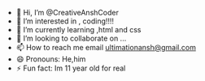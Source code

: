 - 👋 Hi, I’m @CreativeAnshCoder
- 👀 I’m interested in , coding!!!!
- 🌱 I’m currently learning ,html and css
- 💞️ I’m looking to collaborate on ...
- 📫 How to reach me email ultimationansh@gmail.com
- 😄 Pronouns: He,him
- ⚡ Fun fact: Im 11 year old for real

<!---
CreativeAnshCoder/CreativeAnshCoder is a ✨ special ✨ repository because its `README.md` (this file) appears on your GitHub profile.
You can click the Preview link to take a look at your changes.
--->

